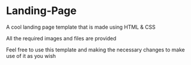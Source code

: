 # Landing-Page

A cool landing page template that is made using HTML & CSS

All the required images and files are provided

Feel free to use this template and making the necessary changes to make use of it as you wish
